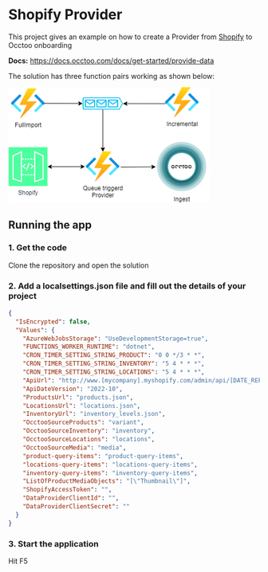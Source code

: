 
# Shopify Provider 
This project gives an example on how to create a Provider from [Shopify](https://shopify.dev/docs/api) to Occtoo onboarding 

**Docs:** https://docs.occtoo.com/docs/get-started/provide-data

The solution has three function pairs working as shown below:

![Architectual Overview](docs/ShopifyProvider.png)

## Running the app
### 1. Get the code
Clone the repository and open the solution
### 2. Add a localsettings.json file and fill out the details of your project
```json
{
  "IsEncrypted": false,
  "Values": {
    "AzureWebJobsStorage": "UseDevelopmentStorage=true",
    "FUNCTIONS_WORKER_RUNTIME": "dotnet",
    "CRON_TIMER_SETTING_STRING_PRODUCT": "0 0 */3 * *",
    "CRON_TIMER_SETTING_STRING_INVENTORY": "5 4 * * *",
    "CRON_TIMER_SETTING_STRING_LOCATIONS": "5 4 * * *",
    "ApiUrl": "http://www.[mycompany].myshopify.com/admin/api/[DATE_REPLACE]/[FILE_REPLACE]",
    "ApiDateVersion": "2022-10",
    "ProductsUrl": "products.json",
    "LocationsUrl": "locations.json",
    "InventoryUrl": "inventory_levels.json",
    "OcctooSourceProducts": "variant",
    "OcctooSourceInventory": "inventory",
    "OcctooSourceLocations": "locations",
    "OcctooSourceMedia": "media",
    "product-query-items": "product-query-items",
    "locations-query-items": "locations-query-items",
    "inventory-query-items": "inventory-query-items",
    "ListOfProductMediaObjects": "[\"Thumbnail\"]",
    "ShopifyAccessToken": "",
    "DataProviderClientId": "",
    "DataProviderClientSecret": ""
  }
}
```

### 3. Start the application
Hit F5